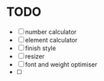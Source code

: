 # TODO
- [ ] number calculator
- [ ] element calculator
- [ ] finish style
- [ ] resizer
- [ ] font and weight optimiser
- [ ] 